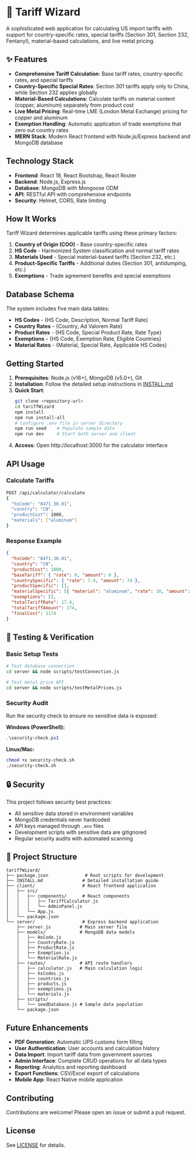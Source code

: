 # 🧮 Tariff Wizard

A sophisticated web application for calculating US import tariffs with support for country-specific rates, special tariffs (Section 301, Section 232, Fentanyl), material-based calculations, and live metal pricing.

## ✨ Features

- **Comprehensive Tariff Calculation**: Base tariff rates, country-specific rates, and special tariffs
- **Country-Specific Special Rates**: Section 301 tariffs apply only to China, while Section 232 applies globally
- **Material-Based Calculations**: Calculate tariffs on material content (copper, aluminum) separately from product cost
- **Live Metal Pricing**: Real-time LME (London Metal Exchange) pricing for copper and aluminum
- **Exemption Handling**: Automatic application of trade exemptions that zero out country rates
- **MERN Stack**: Modern React frontend with Node.js/Express backend and MongoDB database

## Technology Stack

- **Frontend**: React 18, React Bootstrap, React Router
- **Backend**: Node.js, Express.js
- **Database**: MongoDB with Mongoose ODM
- **API**: RESTful API with comprehensive endpoints
- **Security**: Helmet, CORS, Rate limiting

## How It Works

Tariff Wizard determines applicable tariffs using these primary factors:

1. **Country of Origin (COO)** - Base country-specific rates
2. **HS Code** - Harmonized System classification and normal tariff rates
3. **Materials Used** - Special material-based tariffs (Section 232, etc.)
4. **Product-Specific Tariffs** - Additional duties (Section 301, antidumping, etc.)
5. **Exemptions** - Trade agreement benefits and special exemptions

## Database Schema

The system includes five main data tables:

- **HS Codes** - {HS Code, Description, Normal Tariff Rate}
- **Country Rates** - {Country, Ad Valorem Rate}
- **Product Rates** - {HS Code, Special Product Rate, Rate Type}
- **Exemptions** - {HS Code, Exemption Rate, Eligible Countries}
- **Material Rates** - {Material, Special Rate, Applicable HS Codes}

## Getting Started

1. **Prerequisites**: Node.js (v16+), MongoDB (v5.0+), Git
2. **Installation**: Follow the detailed setup instructions in [INSTALL.md](INSTALL.md)
3. **Quick Start**:
   ```bash
   git clone <repository-url>
   cd tariffWizard
   npm install
   npm run install-all
   # Configure .env file in server directory
   npm run seed    # Populate sample data
   npm run dev     # Start both server and client
   ```
4. **Access**: Open http://localhost:3000 for the calculator interface

## API Usage

### Calculate Tariffs

```bash
POST /api/calculator/calculate
{
  "hsCode": "8471.30.01",
  "country": "CN",
  "productCost": 1000,
  "materials": ["aluminum"]
}
```

### Response Example

```json
{
  "hsCode": "8471.30.01",
  "country": "CN",
  "productCost": 1000,
  "baseTariff": { "rate": 0, "amount": 0 },
  "countrySpecific": { "rate": 7.4, "amount": 74 },
  "productSpecific": [],
  "materialSpecific": [{ "material": "aluminum", "rate": 10, "amount": 100 }],
  "exemptions": [],
  "totalTariffRate": 17.4,
  "totalTariffAmount": 174,
  "finalCost": 1174
}
```

## 🧪 Testing & Verification

### Basic Setup Tests

```bash
# Test database connection
cd server && node scripts/testConnection.js

# Test metal price API
cd server && node scripts/testMetalPrices.js
```

### Security Audit

Run the security check to ensure no sensitive data is exposed:

**Windows (PowerShell):**

```powershell
.\security-check.ps1
```

**Linux/Mac:**

```bash
chmod +x security-check.sh
./security-check.sh
```

## 🔒 Security

This project follows security best practices:

- All sensitive data stored in environment variables
- MongoDB credentials never hardcoded
- API keys managed through `.env` files
- Development scripts with sensitive data are gitignored
- Regular security audits with automated scanning

## 📁 Project Structure

```
tariffWizard/
├── package.json              # Root scripts for development
├── INSTALL.md               # Detailed installation guide
├── client/                  # React frontend application
│   ├── src/
│   │   ├── components/      # React components
│   │   │   ├── TariffCalculator.js
│   │   │   └── AdminPanel.js
│   │   └── App.js
│   └── package.json
└── server/                  # Express backend application
    ├── server.js           # Main server file
    ├── models/             # MongoDB data models
    │   ├── HsCode.js
    │   ├── CountryRate.js
    │   ├── ProductRate.js
    │   ├── Exemption.js
    │   └── MaterialRate.js
    ├── routes/             # API route handlers
    │   ├── calculator.js   # Main calculation logic
    │   ├── hsCodes.js
    │   ├── countries.js
    │   ├── products.js
    │   ├── exemptions.js
    │   └── materials.js
    ├── scripts/
    │   └── seedDatabase.js # Sample data population
    └── package.json
```

## Future Enhancements

- **PDF Generation**: Automatic UPS customs form filling
- **User Authentication**: User accounts and calculation history
- **Data Import**: Import tariff data from government sources
- **Admin Interface**: Complete CRUD operations for all data types
- **Reporting**: Analytics and reporting dashboard
- **Export Functions**: CSV/Excel export of calculations
- **Mobile App**: React Native mobile application

## Contributing

Contributions are welcome! Please open an issue or submit a pull request.

## License

See [LICENSE](LICENSE) for details.
